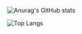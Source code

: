 ![Anurag's GitHub stats](https://github-readme-stats.vercel.app/api?username=edgelines&show_icons=true&theme=dark)

![Top Langs](https://github-readme-stats.vercel.app/api/top-langs/?username=edgelines&layout=compact&theme=dark)
